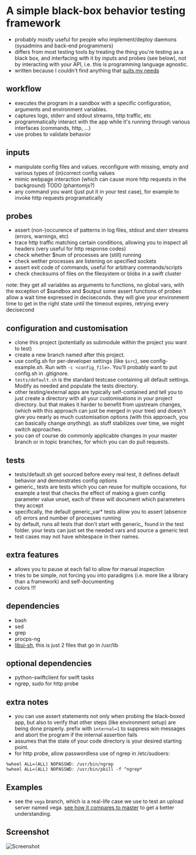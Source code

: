 # A simple black-box behavior testing framework #

* probably mostly useful for people who implement/deploy daemons (sysadmins and back-end programmers)
* differs from most testing tools by treating the thing you're testing as a black box, and interfacing with it by inputs and probes (see below),
  not by interacting with your API, i.e. this is programming language agnostic.
* written because I couldn't find anything that [suits my needs](http://stackoverflow.com/questions/11136464/black-box-behavior-testing-a-daemon-in-various-configurations)

## workflow ##

* executes the program in a sandbox with a specific configuration, arguments and environment variables.
* captures logs, stderr and stdout streams, http traffic, etc
* programmatically interact with the app while it's running through various interfaces (commands, http, ...)
* use probes to validate behavior

## inputs ##

* manipulate config files and values. reconfigure with missing, empty and various types of (in)correct config values
* mimic webpage interaction (which can cause more http requests in the background) TODO (phantomjs?)
* any command you want (just put it in your test case), for example to invoke http requests programatically

## probes ##

* assert (non-)occurence of patterns in log files, stdout and sterr streams (errors, warnings, etc)
* trace http traffic matching certain conditions, allowing you to inspect all headers (very useful for http response codes)
* check whether $num of processes are (still) running
* check wether processes are listening on specified sockets
* assert exit code of commands, useful for arbitrary commands/scripts
* check checksums of files on the filesystem or blobs in a swift cluster

note: they get all variables as arguments to functions, no global vars, with the exception of $sandbox and $output
some assert functions of probes allow a wait time expressed in deciseconds.  they will give your environment time
to get in the right state until the timeout expires, retrying every decisecond

## configuration and customisation ##

* clone this project (potentially as submodule within the project you want to test)
* create a new branch named after this project.
* use config.sh for per-developer settings (like `$src`), see config-example.sh.  Run with `-c <config_file>`. You'll probably want to put config.sh in .gitignore.
* `tests/default.sh` is the standard testcase containing all default settings.  Modify as needed and populate the tests directory.
* other testing/external apps are typically self-contained and tell you to just create a directory with all your customisations in your project directory. but that makes it harder to benefit from upstream changes,
  (which with this approach can just be merged in your tree) and doesn't give you nearly as much customisation options (with this approach, you can basically change *anything*). as stuff stabilizes over time,
  we might switch approaches.
* you can of course do commonly applicable changes in your master branch or in topic branches, for which you can do pull requests.

## tests ##

* tests/default.sh get sourced before every real test, it defines default behavior and demonstrates config options
* generic_ tests are tests which you can reuse for multiple occasions,
  for example a test that checks the effect of making a given config parameter
  value unset, each of these will document which parameters they accept
* specifically, the default generic_var* tests allow you to assert (absence of) errors and number of processes running
* by default, runs all tests that don't start with generic_ found in the test folder.
  your tests can just set the needed vars and source a generic test
* test cases may not have whitespace in their names.

## extra features ##

* allows you to pause at each fail to allow for manual inspection
* tries to be simple, not forcing you into paradigms (i.e. more like a library than a framework) and self-documenting
* colors !!!


## dependencies ##

* bash
* sed
* grep
* procps-ng
* [libui-sh](https://github.com/Dieterbe/libui-sh), this is just 2 files that go in /usr/lib

## optional dependencies ##

* python-swiftclient for swift tasks
* ngrep, sudo for http probe

## extra notes ##

* you can use assert statements not only when probing the black-boxed app,
  but also to verify that other steps (like environment setup) are being
  done properly. prefix with `internal=1` to suppress win messages and abort the program
  if the internal assertion fails
* assumes that the state of your code directory is your desired starting point.
* for http probe, allow passwordless use of ngrep in /etc/sudoers:
```
%wheel ALL=(ALL) NOPASSWD: /usr/bin/ngrep
%wheel ALL=(ALL) NOPASSWD: /usr/bin/pkill -f ^ngrep*
```

## Examples ##

* see the `vega` branch, which is a real-life case we use to test an upload server named vega.
[see how it compares to master](https://github.com/Vimeo/simple-black-box/compare/master...vega) to get a better understanding.

## Screenshot ##

![Screenshot](http://i.imgur.com/wACnn.png)
